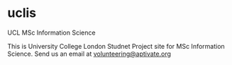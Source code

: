 uclis
=====

UCL MSc Information Science 

This is University College London Studnet Project site for MSc Information Science.
Send us an email at [volunteering@aptivate.org](mailto:volunteering@aptivate.org)
